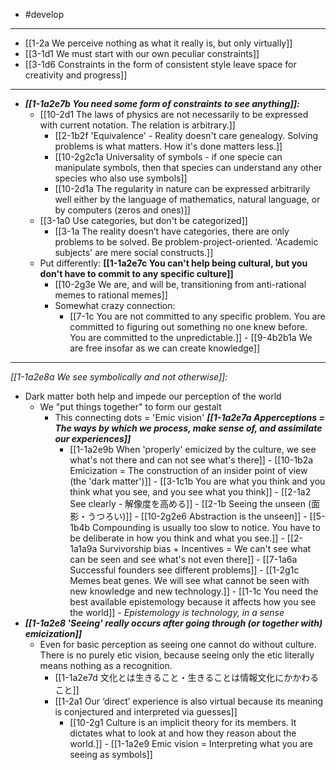 - #develop
---
- [[1-2a We perceive nothing as what it really is, but only virtually]]
- [[3-1d1 We must start with our own peculiar constraints]]
- [[3-1d6 Constraints in the form of consistent style leave space for creativity and progress]]
---
- ***[[1-1a2e7b You need some form of constraints to see anything]]:***
  - [[10-2d1 The laws of physics are not necessarily to be expressed with current notation. The relation is arbitrary.]]
    - [[2-1b2f 'Equivalence' - Reality doesn't care genealogy. Solving problems is what matters. How it's done matters less.]]
    - [[10-2g2c1a Universality of symbols - if one specie can manipulate symbols, then that species can understand any other species who also use symbols]]
    - [[10-2d1a The regularity in nature can be expressed arbitrarily well either by the language of mathematics, natural language, or by computers (zeros and ones)]]
  - [[3-1a0 Use categories, but don't be categorized]]
    - [[3-1a The reality doesn’t have categories, there are only problems to be solved. Be problem-project-oriented. 'Academic subjects' are mere social constructs.]]
  - Put differently: **[[1-1a2e7c You can't help being cultural, but you don't have to commit to any specific culture]]**
    - [[10-2g3e We are, and will be, transitioning from anti-rational memes to rational memes]]
    - Somewhat crazy connection:
      - [[7-1c You are not committed to any specific problem. You are committed to figuring out something no one knew before. You are committed to the unpredictable.]]
				- [[9-4b2b1a We are free insofar as we can create knowledge]]
---
*[[1-1a2e8a We see symbolically and not otherwise]]:*
- Dark matter both help and impede our perception of the world
  - We "put things together" to form our gestalt
    - This connecting dots = 'Emic vision'
			***[[1-1a2e7a Apperceptions = The ways by which we process, make sense of, and assimilate our experiences]]***
      - [[1-1a2e9b When 'properly' emicized by the culture, we see what's not there and can not see what's there]]
				- [[10-1b2a Emicization = The construction of an insider point of view (the 'dark matter')]]
				- [[3-1c1b You are what you think and you think what you see, and you see what you think]]
					- [[2-1a2 See clearly - 解像度を高める]]
					- [[2-1b Seeing the unseen (面影・うつろい)]]
					- [[10-2g2e6 Abstraction is the unseen]]
					- [[5-1b4b Compounding is usually too slow to notice. You have to be deliberate in how you think and what you see.]]
					- [[2-1a1a9a Survivorship bias + Incentives = We can't see what can be seen and see what's not even there]]
					- [[7-1a6a Successful founders see different problems]]
					- [[1-2g1c Memes beat genes. We will see what cannot be seen with new knowledge and new technology.]]
					- [[1-1c You need the best available epistemology because it affects how you see the world]] 
						- *Epistemology is technology, in a sense*
- ***[[1-1a2e8 'Seeing' really occurs after going through (or together with) emicization]]***
  - Even for basic perception as seeing one cannot do without culture. There is no purely etic vision, because seeing only the etic literally means nothing as a recognition. 
    - [[1-1a2e7d 文化とは生きること・生きることは情報文化にかかわること]]
    - [[1-2a1 Our ‘direct’ experience is also virtual because its meaning is conjectured and interpreted via guesses]]
      - [[10-2g1 Culture is an implicit theory for its members. It dictates what to look at and how they reason about the world.]]
				- [[1-1a2e9 Emic vision = Interpreting what you are seeing as symbols]]